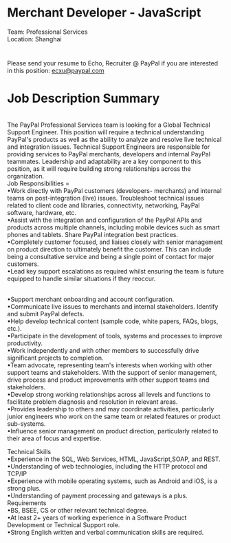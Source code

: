 Merchant Developer - JavaScript
=
Team: Professional Services 
   <br />
Location: Shanghai
#
Please send your resume to Echo, Recruiter @ PayPal if you are interested in this position: ecxu@paypal.com
#
Job Description Summary
==
   <br />
   The PayPal Professional Services team is looking for a Global Technical Support Engineer. This position will require a technical understanding PayPal's products as well as the ability to analyze and resolve live technical and integration issues. Technical Support Engineers are responsible for providing services to PayPal merchants, developers and internal PayPal teammates. Leadership and adaptability are a key component to this position, as it will require building strong relationships across the organization.
   <br />
Job Responsibilities
=
  <br /> •Work directly with PayPal customers (developers- merchants) and internal teams on post-integration (live) issues. Troubleshoot technical issues related to client code and libraries, connectivity, networking, PayPal software, hardware, etc.
  <br /> •Assist with the integration and configuration of the PayPal APIs and products across multiple channels, including mobile devices such as smart phones and tablets. Share PayPal integration best practices.
  <br /> •Completely customer focused, and liaises closely with senior management on product direction to ultimately benefit the customer. This can include being a consultative service and being a single point of contact for major customers.
  <br /> •Lead key support escalations as required whilst ensuring the team is future equipped to handle similar situations if they reoccur.
  
  <br /> •Support merchant onboarding and account configuration.
  <br /> •Communicate live issues to merchants and internal stakeholders. Identify and submit PayPal defects.
  <br /> •Help develop technical content (sample code, white papers, FAQs, blogs, etc.).
  <br /> •Participate in the development of tools, systems and processes to improve productivity.
  <br /> •Work independently and with other members to successfully drive significant projects to completion. 
  <br /> •Team advocate, representing team's interests when working with other support teams and stakeholders. With the support of senior management, drive process and product improvements with other support teams and stakeholders.
  <br /> •Develop strong working relationships across all levels and functions to facilitate problem diagnosis and resolution in relevant areas.
  <br /> •Provides leadership to others and may coordinate activities, particularly junior engineers who work on the same team or related features or product sub-systems.
  <br /> •Influence senior management on product direction, particularly related to their area of focus and expertise.

Technical Skills
  <br /> •Experience in the SQL, Web Services, HTML, JavaScript,SOAP, and REST.
  <br /> •Understanding of web technologies, including the HTTP protocol and TCP/IP
  <br /> •Experience with mobile operating systems, such as Android and iOS, is a strong plus.
  <br /> •Understanding of payment processing and gateways is a plus.
Requirements
  <br /> •BS, BSEE, CS or other relevant technical degree.
  <br /> •At least 2+ years of working experience in a Software Product Development or Technical Support role.
  <br /> •Strong English written and verbal communication skills are required. 
